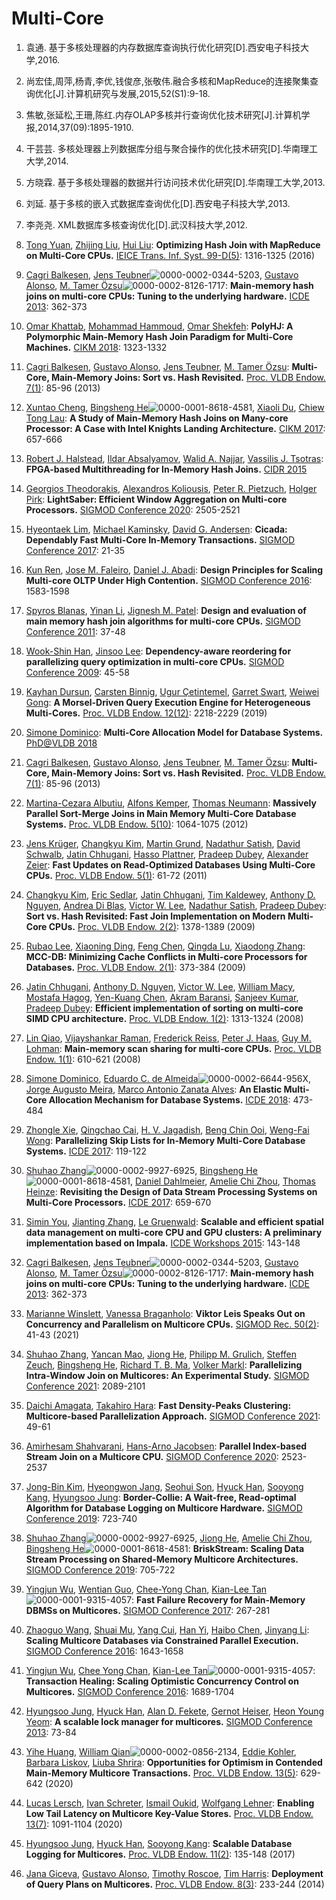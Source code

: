 # Multi-Core

1. 袁通. 基于多核处理器的内存数据库查询执行优化研究[D].西安电子科技大学,2016.

2. 尚宏佳,周萍,杨青,李优,钱俊彦,张敬伟.融合多核和MapReduce的连接聚集查询优化[J].计算机研究与发展,2015,52(S1):9-18.

3. 焦敏,张延松,王珊,陈红.内存OLAP多核并行查询优化技术研究[J].计算机学报,2014,37(09):1895-1910.

4. 干芸芸. 多核处理器上列数据库分组与聚合操作的优化技术研究[D].华南理工大学,2014.

5. 方晓霖. 基于多核处理器的数据并行访问技术优化研究[D].华南理工大学,2013.

6. 刘延. 基于多核的嵌入式数据库查询优化[D].西安电子科技大学,2013.

7. 李尧尧. XML数据库多核查询优化[D].武汉科技大学,2012.

8. [Tong Yuan](https://dblp.org/pid/145/1888.html), [Zhijing Liu](https://dblp.org/pid/00/4176.html), [Hui Liu](https://dblp.org/pid/93/4010.html):
   **Optimizing Hash Join with MapReduce on Multi-Core CPUs.** [IEICE Trans. Inf. Syst. 99-D(5)](https://dblp.org/db/journals/ieicet/ieicet99d.html#YuanLL16): 1316-1325 (2016)

9. [Cagri Balkesen](https://dblp.org/pid/45/7587.html), [Jens Teubner](https://dblp.org/pid/t/JensTeubner.html)![0000-0002-0344-5203](https://dblp.org/img/orcid-mark.12x12.png), [Gustavo Alonso](https://dblp.org/pid/a/GustavoAlonso.html), [M. Tamer Özsu](https://dblp.org/pid/o/MTamerOzsu.html)![0000-0002-8126-1717](https://dblp.org/img/orcid-mark.12x12.png):
   **Main-memory hash joins on multi-core CPUs: Tuning to the underlying hardware.** [ICDE 2013](https://dblp.org/db/conf/icde/icde2013.html#BalkesenTAO13): 362-373

10. [Omar Khattab](https://dblp.org/pid/129/7815.html), [Mohammad Hammoud](https://dblp.org/pid/84/2381.html), [Omar Shekfeh](https://dblp.org/pid/228/2499.html):
    **PolyHJ: A Polymorphic Main-Memory Hash Join Paradigm for Multi-Core Machines.** [CIKM 2018](https://dblp.org/db/conf/cikm/cikm2018.html#KhattabHS18): 1323-1332

11. [
    Cagri Balkesen](https://dblp.org/pid/45/7587.html), [Gustavo Alonso](https://dblp.org/pid/a/GustavoAlonso.html), [Jens Teubner](https://dblp.org/pid/t/JensTeubner.html), [M. Tamer Özsu](https://dblp.org/pid/o/MTamerOzsu.html):
    **Multi-Core, Main-Memory Joins: Sort vs. Hash Revisited.** [Proc. VLDB Endow. 7(1)](https://dblp.org/db/journals/pvldb/pvldb7.html#BalkesenATO13): 85-96 (2013)

12. [Xuntao Cheng](https://dblp.org/pid/159/7654.html), [Bingsheng He](https://dblp.org/pid/h/BingshengHe.html)![0000-0001-8618-4581](https://dblp.org/img/orcid-mark.12x12.png), [Xiaoli Du](https://dblp.org/pid/05/5619.html), [Chiew Tong Lau](https://dblp.org/pid/30/6609.html):
    **A Study of Main-Memory Hash Joins on Many-core Processor: A Case with Intel Knights Landing Architecture.** [CIKM 2017](https://dblp.org/db/conf/cikm/cikm2017.html#ChengHDL17): 657-666

13. [
    Robert J. Halstead](https://dblp.org/pid/146/8537.html), [Ildar Absalyamov](https://dblp.org/pid/135/3666.html), [Walid A. Najjar](https://dblp.org/pid/n/WalidANajjar.html), [Vassilis J. Tsotras](https://dblp.org/pid/t/VassilisJTsotras.html):
    **FPGA-based Multithreading for In-Memory Hash Joins.** [CIDR 2015](https://dblp.org/db/conf/cidr/cidr2015.html#HalsteadANT15)

14. [
    Georgios Theodorakis](https://dblp.org/pid/227/0831.html), [Alexandros Koliousis](https://dblp.org/pid/85/4903.html), [Peter R. Pietzuch](https://dblp.org/pid/45/4887.html), [Holger Pirk](https://dblp.org/pid/08/3969.html):
    **LightSaber: Efficient Window Aggregation on Multi-core Processors.** [SIGMOD Conference 2020](https://dblp.org/db/conf/sigmod/sigmod2020.html#TheodorakisKPP20): 2505-2521

15. [Hyeontaek Lim](https://dblp.org/pid/57/2227.html), [Michael Kaminsky](https://dblp.org/pid/09/4259.html), [David G. Andersen](https://dblp.org/pid/a/DavidGAndersen.html):
    **Cicada: Dependably Fast Multi-Core In-Memory Transactions.** [SIGMOD Conference 2017](https://dblp.org/db/conf/sigmod/sigmod2017.html#LimKA17): 21-35

16. [Kun Ren](https://dblp.org/pid/04/9715.html), [Jose M. Faleiro](https://dblp.org/pid/147/1195.html), [Daniel J. Abadi](https://dblp.org/pid/a/DJAbadi.html):
    **Design Principles for Scaling Multi-core OLTP Under High Contention.** [SIGMOD Conference 2016](https://dblp.org/db/conf/sigmod/sigmod2016.html#RenFA16): 1583-1598

17. [Spyros Blanas](https://dblp.org/pid/65/5338.html), [Yinan Li](https://dblp.org/pid/49/612.html), [Jignesh M. Patel](https://dblp.org/pid/p/JMPatel.html):
    **Design and evaluation of main memory hash join algorithms for multi-core CPUs.** [SIGMOD Conference 2011](https://dblp.org/db/conf/sigmod/sigmod2011.html#BlanasLP11): 37-48

18. [Wook-Shin Han](https://dblp.org/pid/62/2450.html), [Jinsoo Lee](https://dblp.org/pid/55/1346.html):
    **Dependency-aware reordering for parallelizing query optimization in multi-core CPUs.** [SIGMOD Conference 2009](https://dblp.org/db/conf/sigmod/sigmod2009.html#HanL09): 45-58

19. [
    Kayhan Dursun](https://dblp.org/pid/92/9993.html), [Carsten Binnig](https://dblp.org/pid/45/1559.html), [Ugur Çetintemel](https://dblp.org/pid/c/UgurCetintemel.html), [Garret Swart](https://dblp.org/pid/46/4288.html), [Weiwei Gong](https://dblp.org/pid/30/841.html):
    **A Morsel-Driven Query Execution Engine for Heterogeneous Multi-Cores.** [Proc. VLDB Endow. 12(12)](https://dblp.org/db/journals/pvldb/pvldb12.html#DursunBCSG19): 2218-2229 (2019)

20. [Simone Dominico](https://dblp.org/pid/199/2468.html):
    **Multi-Core Allocation Model for Database Systems.** [PhD@VLDB 2018](https://dblp.org/db/conf/vldb/phd2018.html#Dominico18)

21. [Cagri Balkesen](https://dblp.org/pid/45/7587.html), [Gustavo Alonso](https://dblp.org/pid/a/GustavoAlonso.html), [Jens Teubner](https://dblp.org/pid/t/JensTeubner.html), [M. Tamer Özsu](https://dblp.org/pid/o/MTamerOzsu.html):
    **Multi-Core, Main-Memory Joins: Sort vs. Hash Revisited.** [Proc. VLDB Endow. 7(1)](https://dblp.org/db/journals/pvldb/pvldb7.html#BalkesenATO13): 85-96 (2013)

22. [Martina-Cezara Albutiu](https://dblp.org/pid/70/3630.html), [Alfons Kemper](https://dblp.org/pid/k/AlfonsKemper.html), [Thomas Neumann](https://dblp.org/pid/n/ThomasNeumann.html):
    **Massively Parallel Sort-Merge Joins in Main Memory Multi-Core Database Systems.** [Proc. VLDB Endow. 5(10)](https://dblp.org/db/journals/pvldb/pvldb5.html#AlbutiuKN12): 1064-1075 (2012)

23. [
    Jens Krüger](https://dblp.org/pid/41/3476-3.html), [Changkyu Kim](https://dblp.org/pid/56/1846.html), [Martin Grund](https://dblp.org/pid/90/5189.html), [Nadathur Satish](https://dblp.org/pid/29/1091.html), [David Schwalb](https://dblp.org/pid/26/10263.html), [Jatin Chhugani](https://dblp.org/pid/32/6443.html), [Hasso Plattner](https://dblp.org/pid/58/3831.html), [Pradeep Dubey](https://dblp.org/pid/47/4438.html), [Alexander Zeier](https://dblp.org/pid/52/6897.html):
    **Fast Updates on Read-Optimized Databases Using Multi-Core CPUs.** [Proc. VLDB Endow. 5(1)](https://dblp.org/db/journals/pvldb/pvldb5.html#KruegerKGSSCPDZ11): 61-72 (2011)

24. [
    Changkyu Kim](https://dblp.org/pid/56/1846.html), [Eric Sedlar](https://dblp.org/pid/91/3406.html), [Jatin Chhugani](https://dblp.org/pid/32/6443.html), [Tim Kaldewey](https://dblp.org/pid/35/908.html), [Anthony D. Nguyen](https://dblp.org/pid/98/4734.html), [Andrea Di Blas](https://dblp.org/pid/60/6405.html), [Victor W. Lee](https://dblp.org/pid/53/182.html), [Nadathur Satish](https://dblp.org/pid/29/1091.html), [Pradeep Dubey](https://dblp.org/pid/47/4438.html):
    **Sort vs. Hash Revisited: Fast Join Implementation on Modern Multi-Core CPUs.** [Proc. VLDB Endow. 2(2)](https://dblp.org/db/journals/pvldb/pvldb2.html#KimSCKNBLSD09): 1378-1389 (2009)

25. [Rubao Lee](https://dblp.org/pid/41/6729.html), [Xiaoning Ding](https://dblp.org/pid/36/679.html), [Feng Chen](https://dblp.org/pid/21/3047-5.html), [Qingda Lu](https://dblp.org/pid/36/1529.html), [Xiaodong Zhang](https://dblp.org/pid/37/4356-1.html):
    **MCC-DB: Minimizing Cache Conflicts in Multi-core Processors for Databases.** [Proc. VLDB Endow. 2(1)](https://dblp.org/db/journals/pvldb/pvldb2.html#LeeDCLZ09): 373-384 (2009)

26. [Jatin Chhugani](https://dblp.org/pid/32/6443.html), [Anthony D. Nguyen](https://dblp.org/pid/98/4734.html), [Victor W. Lee](https://dblp.org/pid/53/182.html), [William Macy](https://dblp.org/pid/43/2745.html), [Mostafa Hagog](https://dblp.org/pid/67/4094.html), [Yen-Kuang Chen](https://dblp.org/pid/44/4065.html), [Akram Baransi](https://dblp.org/pid/72/1737.html), [Sanjeev Kumar](https://dblp.org/pid/27/343.html), [Pradeep Dubey](https://dblp.org/pid/47/4438.html):
    **Efficient implementation of sorting on multi-core SIMD CPU architecture.** [Proc. VLDB Endow. 1(2)](https://dblp.org/db/journals/pvldb/pvldb1.html#ChhuganiNLMHCBKD08): 1313-1324 (2008)

27. [Lin Qiao](https://dblp.org/pid/q/LinQiao.html), [Vijayshankar Raman](https://dblp.org/pid/r/VijayshankarRaman.html), [Frederick Reiss](https://dblp.org/pid/95/459.html), [Peter J. Haas](https://dblp.org/pid/h/PeterJHaas.html), [Guy M. Lohman](https://dblp.org/pid/21/2457.html):
    **Main-memory scan sharing for multi-core CPUs.** [Proc. VLDB Endow. 1(1)](https://dblp.org/db/journals/pvldb/pvldb1.html#QiaoRRHL08): 610-621 (2008)

28. [Simone Dominico](https://dblp.org/pid/199/2468.html), [Eduardo C. de Almeida](https://dblp.org/pid/53/2190.html)![0000-0002-6644-956X](https://dblp.org/img/orcid-mark.12x12.png), [Jorge Augusto Meira](https://dblp.org/pid/135/1302.html), [Marco Antonio Zanata Alves](https://dblp.org/pid/47/7939.html):
    **An Elastic Multi-Core Allocation Mechanism for Database Systems.** [ICDE 2018](https://dblp.org/db/conf/icde/icde2018.html#DominicoAMA18): 473-484

29. [Zhongle Xie](https://dblp.org/pid/169/3419.html), [Qingchao Cai](https://dblp.org/pid/25/5210.html), [H. V. Jagadish](https://dblp.org/pid/j/HVJagadish.html), [Beng Chin Ooi](https://dblp.org/pid/o/BengChinOoi.html), [Weng-Fai Wong](https://dblp.org/pid/37/1143.html):
    **Parallelizing Skip Lists for In-Memory Multi-Core Database Systems.** [ICDE 2017](https://dblp.org/db/conf/icde/icde2017.html#XieCJOW17): 119-122

30. [Shuhao Zhang](https://dblp.org/pid/135/4657.html)![0000-0002-9927-6925](https://dblp.org/img/orcid-mark.12x12.png), [Bingsheng He](https://dblp.org/pid/h/BingshengHe.html)![0000-0001-8618-4581](https://dblp.org/img/orcid-mark.12x12.png), [Daniel Dahlmeier](https://dblp.org/pid/12/1632.html), [Amelie Chi Zhou](https://dblp.org/pid/131/6619.html), [Thomas Heinze](https://dblp.org/pid/25/2343-1.html):
    **Revisiting the Design of Data Stream Processing Systems on Multi-Core Processors.** [ICDE 2017](https://dblp.org/db/conf/icde/icde2017.html#ZhangHDZH17): 659-670

31. [Simin You](https://dblp.org/pid/48/8234.html), [Jianting Zhang](https://dblp.org/pid/55/2716.html), [Le Gruenwald](https://dblp.org/pid/g/LeGruenwald.html):
    **Scalable and efficient spatial data management on multi-core CPU and GPU clusters: A preliminary implementation based on Impala.** [ICDE Workshops 2015](https://dblp.org/db/conf/icde/icdew2015.html#YouZG15a): 143-148

32. [Cagri Balkesen](https://dblp.org/pid/45/7587.html), [Jens Teubner](https://dblp.org/pid/t/JensTeubner.html)![0000-0002-0344-5203](https://dblp.org/img/orcid-mark.12x12.png), [Gustavo Alonso](https://dblp.org/pid/a/GustavoAlonso.html), [M. Tamer Özsu](https://dblp.org/pid/o/MTamerOzsu.html)![0000-0002-8126-1717](https://dblp.org/img/orcid-mark.12x12.png):
    **Main-memory hash joins on multi-core CPUs: Tuning to the underlying hardware.** [ICDE 2013](https://dblp.org/db/conf/icde/icde2013.html#BalkesenTAO13): 362-373

33. [Marianne Winslett](https://dblp.org/pid/w/MarianneWinslett.html), [Vanessa Braganholo](https://dblp.org/pid/84/2055.html):
    **Viktor Leis Speaks Out on Concurrency and Parallelism on Multicore CPUs.** [SIGMOD Rec. 50(2)](https://dblp.org/db/journals/sigmod/sigmod50.html#WinslettB21a): 41-43 (2021)

34. [Shuhao Zhang](https://dblp.org/pid/135/4657.html), [Yancan Mao](https://dblp.org/pid/295/3462.html), [Jiong He](https://dblp.org/pid/132/8994.html), [Philipp M. Grulich](https://dblp.org/pid/196/1382.html), [Steffen Zeuch](https://dblp.org/pid/142/9136.html), [Bingsheng He](https://dblp.org/pid/h/BingshengHe.html), [Richard T. B. Ma](https://dblp.org/pid/70/3312.html), [Volker Markl](https://dblp.org/pid/m/VMarkl.html):
    **Parallelizing Intra-Window Join on Multicores: An Experimental Study.** [SIGMOD Conference 2021](https://dblp.org/db/conf/sigmod/sigmod2021.html#0001MHGZHMM21): 2089-2101

35. [Daichi Amagata](https://dblp.org/pid/131/1601.html), [Takahiro Hara](https://dblp.org/pid/40/2808.html):
    **Fast Density-Peaks Clustering: Multicore-based Parallelization Approach.** [SIGMOD Conference 2021](https://dblp.org/db/conf/sigmod/sigmod2021.html#AmagataH21): 49-61

36. [Amirhesam Shahvarani](https://dblp.org/pid/181/5740.html), [Hans-Arno Jacobsen](https://dblp.org/pid/j/HansArnoJacobsen.html):
    **Parallel Index-based Stream Join on a Multicore CPU.** [SIGMOD Conference 2020](https://dblp.org/db/conf/sigmod/sigmod2020.html#ShahvaraniJ20): 2523-2537

37. [
    Jong-Bin Kim](https://dblp.org/pid/01/3847.html), [Hyeongwon Jang](https://dblp.org/pid/206/3852.html), [Seohui Son](https://dblp.org/pid/243/2504.html), [Hyuck Han](https://dblp.org/pid/17/5450.html), [Sooyong Kang](https://dblp.org/pid/19/6501.html), [Hyungsoo Jung](https://dblp.org/pid/45/1270.html):
    **Border-Collie: A Wait-free, Read-optimal Algorithm for Database Logging on Multicore Hardware.** [SIGMOD Conference 2019](https://dblp.org/db/conf/sigmod/sigmod2019.html#KimJSHKJ19): 723-740

38. [
    Shuhao Zhang](https://dblp.org/pid/135/4657.html)![0000-0002-9927-6925](https://dblp.org/img/orcid-mark.12x12.png), [Jiong He](https://dblp.org/pid/132/8994.html), [Amelie Chi Zhou](https://dblp.org/pid/131/6619.html), [Bingsheng He](https://dblp.org/pid/h/BingshengHe.html)![0000-0001-8618-4581](https://dblp.org/img/orcid-mark.12x12.png):
    **BriskStream: Scaling Data Stream Processing on Shared-Memory Multicore Architectures.** [SIGMOD Conference 2019](https://dblp.org/db/conf/sigmod/sigmod2019.html#ZhangHZH19): 705-722

39. [Yingjun Wu](https://dblp.org/pid/07/11533.html), [Wentian Guo](https://dblp.org/pid/179/2634.html), [Chee-Yong Chan](https://dblp.org/pid/c/CheeYongChan.html), [Kian-Lee Tan](https://dblp.org/pid/t/KianLeeTan.html)![0000-0001-9315-4057](https://dblp.org/img/orcid-mark.12x12.png):
    **Fast Failure Recovery for Main-Memory DBMSs on Multicores.** [SIGMOD Conference 2017](https://dblp.org/db/conf/sigmod/sigmod2017.html#WuGCT17): 267-281

40. [Zhaoguo Wang](https://dblp.org/pid/50/9117.html), [Shuai Mu](https://dblp.org/pid/98/7677-1.html), [Yang Cui](https://dblp.org/pid/73/2753.html), [Han Yi](https://dblp.org/pid/11/5634.html), [Haibo Chen](https://dblp.org/pid/31/6601-1.html), [Jinyang Li](https://dblp.org/pid/79/572-1.html):
    **Scaling Multicore Databases via Constrained Parallel Execution.** [SIGMOD Conference 2016](https://dblp.org/db/conf/sigmod/sigmod2016.html#WangMCYCL16): 1643-1658

41. [Yingjun Wu](https://dblp.org/pid/07/11533.html), [Chee Yong Chan](https://dblp.org/pid/c/CheeYongChan.html), [Kian-Lee Tan](https://dblp.org/pid/t/KianLeeTan.html)![0000-0001-9315-4057](https://dblp.org/img/orcid-mark.12x12.png):
    **Transaction Healing: Scaling Optimistic Concurrency Control on Multicores.** [SIGMOD Conference 2016](https://dblp.org/db/conf/sigmod/sigmod2016.html#WuCT16): 1689-1704

42. [Hyungsoo Jung](https://dblp.org/pid/45/1270.html), [Hyuck Han](https://dblp.org/pid/17/5450.html), [Alan D. Fekete](https://dblp.org/pid/f/AlanDavidFekete.html), [Gernot Heiser](https://dblp.org/pid/h/GernotHeiser.html), [Heon Young Yeom](https://dblp.org/pid/58/4211.html):
    **A scalable lock manager for multicores.** [SIGMOD Conference 2013](https://dblp.org/db/conf/sigmod/sigmod2013.html#JungHFHY13): 73-84

43. [Yihe Huang](https://dblp.org/pid/178/4804.html), [William Qian](https://dblp.org/pid/216/3374-1.html)![0000-0002-0856-2134](https://dblp.org/img/orcid-mark.12x12.png), [Eddie Kohler](https://dblp.org/pid/78/5231.html), [Barbara Liskov](https://dblp.org/pid/l/BarbaraLiskov.html), [Liuba Shrira](https://dblp.org/pid/s/LiubaShrira.html):
    **Opportunities for Optimism in Contended Main-Memory Multicore Transactions.** [Proc. VLDB Endow. 13(5)](https://dblp.org/db/journals/pvldb/pvldb13.html#HuangQKLS20): 629-642 (2020)

44. [Lucas Lersch](https://dblp.org/pid/180/3171.html), [Ivan Schreter](https://dblp.org/pid/177/6046.html), [Ismail Oukid](https://dblp.org/pid/135/3665.html), [Wolfgang Lehner](https://dblp.org/pid/l/WLehner.html):
    **Enabling Low Tail Latency on Multicore Key-Value Stores.** [Proc. VLDB Endow. 13(7)](https://dblp.org/db/journals/pvldb/pvldb13.html#LerschSOL20): 1091-1104 (2020)

45. [Hyungsoo Jung](https://dblp.org/pid/45/1270.html), [Hyuck Han](https://dblp.org/pid/17/5450.html), [Sooyong Kang](https://dblp.org/pid/19/6501.html):
    **Scalable Database Logging for Multicores.** [Proc. VLDB Endow. 11(2)](https://dblp.org/db/journals/pvldb/pvldb11.html#JungHK17): 135-148 (2017)

46. [Jana Giceva](https://dblp.org/pid/32/7263.html), [Gustavo Alonso](https://dblp.org/pid/a/GustavoAlonso.html), [Timothy Roscoe](https://dblp.org/pid/r/TimothyRoscoe.html), [Tim Harris](https://dblp.org/pid/61/3834.html):
    **Deployment of Query Plans on Multicores.** [Proc. VLDB Endow. 8(3)](https://dblp.org/db/journals/pvldb/pvldb8.html#GicevaARH14): 233-244 (2014)

    